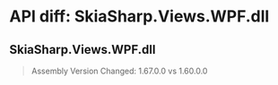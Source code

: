 # API diff: SkiaSharp.Views.WPF.dll

## SkiaSharp.Views.WPF.dll

> Assembly Version Changed: 1.67.0.0 vs 1.60.0.0

